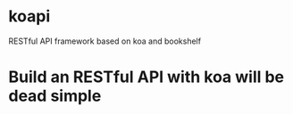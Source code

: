 # koapi

RESTful API framework based on koa and bookshelf

# Build an RESTful API with koa will be dead simple

```js

```
